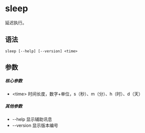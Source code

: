 # sleep

延迟执行。

## 语法

`sleep [--help] [--version] <time>`

## 参数

##### 核心参数

- &lt;time&gt; 时间长度，数字+单位，s（秒）、m（分）、h（时）、d（天）

##### 其他参数

- --help 显示辅助讯息
- --version 显示版本编号